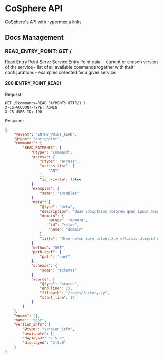 
# CoSphere API
CoSphere's API with hypermedia links
## Docs Management
### READ_ENTRY_POINT: GET /
Read Entry Point 
Serve Service Entry Point data: - current or chosen version of the service - list of all available commands together with their configurations - examples collected for a given service.
#### 200 (ENTRY_POINT_READ)
Request:
```http
GET /?commands=READ_PAYMENTS HTTP/1.1
X-CS-ACCOUNT-TYPE: ADMIN
X-CS-USER-ID: 190
```
Respone:
```json
{
    "@event": "ENTRY_POINT_READ",
    "@type": "entrypoint",
    "commands": {
        "READ_PAYMENTS": {
            "@type": "command",
            "access": {
                "@type": "access",
                "access_list": [
                    "ANY"
                ],
                "is_private": false
            },
            "examples": {
                "some": "examples"
            },
            "meta": {
                "@type": "meta",
                "description": "Quam voluptatum dolorem quam ipsum assumenda.",
                "domain": {
                    "@type": "domain",
                    "id": "vitae",
                    "name": "domain"
                },
                "title": "Quae natus iure voluptatum officiis aliquid mollitia enim."
            },
            "method": "GET",
            "path_conf": {
                "path": "conf"
            },
            "schemas": {
                "some": "schemas"
            },
            "source": {
                "@type": "source",
                "end_line": 15,
                "filepath": "/tests/factory.py",
                "start_line": 14
            }
        }
    },
    "enums": [],
    "name": "test",
    "version_info": {
        "@type": "version_info",
        "available": [],
        "deployed": "2.5.6",
        "displayed": "2.5.6"
    }
}
```
